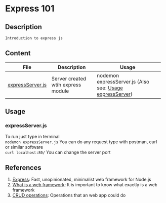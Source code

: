 # Express 101

## Description

    Introduction to express js

## Content

| File | Description | Usage |
| --- | --- | --- |
| [expressServer.js](expressServer.js) | Server created wtih express module | nodemon expressServer.js (Also see: [Usage expressServer](#expressServer.js)) |

## Usage

### expressServer.js

To run just type in terminal\
    ```nodemon expressServer.js```
You can do any request type with postman, curl or similar software\
    ```curl localhost:80/``` You can change the server port

## References

1. [Express](https://expressjs.com): Fast, unopinionated, minimalist web framework for Node.js
2. [What is a web framework](https://en.wikipedia.org/wiki/Web_framework): It is important to know what exactly is a web framework
3. [CRUD operations](https://www.codecademy.com/articles/what-is-crud): Operations that an web app could do
